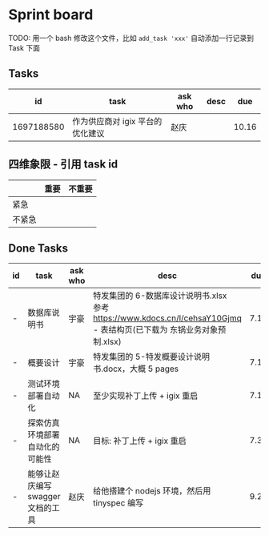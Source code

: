 # Sprint board

TODO: 用一个 bash 修改这个文件，比如 `add_task 'xxx'` 自动添加一行记录到 Task 下面

## Tasks

| id         | task                             | ask who | desc | due   |
| ---------- | -------------------------------- | ------- | ---- | ----- |
| 1697188580 | 作为供应商对 igix 平台的优化建议 | 赵庆    |      | 10.16 |

## 四维象限 - 引用 task id

|        | 重要 | 不重要 |
| ------ | ---- | ------ |
| 紧急   |      |        |
| 不紧急 |      |        |

## Done Tasks

| id  | task                              | ask who | desc                                                                                                                        | due  |
| --- | --------------------------------- | ------- | --------------------------------------------------------------------------------------------------------------------------- | ---- |
| -   | 数据库说明书                      | 宇豪    | 特发集团的 6-数据库设计说明书.xlsx<br>参考 <https://www.kdocs.cn/l/cehsaY10Gjmq> - 表结构页(已下载为 东锅业务对象预制.xlsx) | 7.11 |
| -   | 概要设计                          | 宇豪    | 特发集团的 5-特发概要设计说明书.docx，大概 5 pages                                                                          | 7.11 |
| -   | 测试环境部署自动化                | NA      | 至少实现补丁上传 + igix 重启                                                                                                | 7.15 |
| -   | 探索仿真环境部署自动化的可能性    | NA      | 目标: 补丁上传 + igix 重启                                                                                                  | 7.30 |
| -   | 能够让赵庆编写 swagger 文档的工具 | 赵庆    | 给他搭建个 nodejs 环境，然后用 tinyspec 编写                                                                                | 9.28 |
